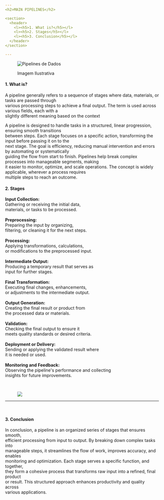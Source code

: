 ```yaml
---
<h2>MAIN PIPELINES</h2>

<section>
  <header>
    <l><h5>1. What is?</h5></l>
    <l><h5>2. Stages</h5></l>
    <l><h5>3. Conclusion</h5></l>
  </header>
</section>

---
```

<figure>
  <img src="https://t4.ftcdn.net/jpg/03/67/98/49/360_F_367984985_jPqUNWUEKUit5peM1wySwsnHbTpAC3vm.jpg" alt="Pipelines de Dados">
  <p><figcaption>Imagem Ilustrativa</figcaption></p>
</figure>

<section>
  <h4>1. What is?</h4>
  <p>A pipeline generally refers to a sequence of stages where data, materials, or tasks are passed through <br>
     various processing steps to achieve a final output. The term is used across various fields, each with a <br>
     slightly different meaning based on the context</p>

  <p>A pipeline is designed to handle tasks in a structured, linear progression, ensuring smooth transitions <br>
     between steps. Each stage focuses on a specific action, transforming the input before passing it on to the <br>
     next stage. The goal is efficiency, reducing manual intervention and errors by automating or systematically <br>
     guiding the flow from start to finish. Pipelines help break complex processes into manageable segments, making <br>
     it easier to monitor, optimize, and scale operations. The concept is widely applicable, wherever a process requires <br>
     multiple steps to reach an outcome.</p>
</section>

<section>
  <h4>2. Stages</h4>
  <p><strong>Input Collection:</strong>
     <br>Gathering or receiving the initial data, 
     <br>materials, or tasks to be processed.
    <br>
<br><strong>Preprocessing:</strong>
     <br>Preparing the input by organizing,
     <br>filtering, or cleaning it for the next steps.
    <br>
<br><strong>Processing:</strong> 
     <br>Applying transformations, calculations, 
     <br>or modifications to the preprocessed input.
    <br>
<br><strong>Intermediate Output:</strong>
     <br>Producing a temporary result that serves as
     <br>input for further stages.
    <br>
<br><strong>Final Transformation:</strong>
     <br>Executing final changes, enhancements,
     <br>or adjustments to the intermediate output.
    <br>
<br><strong>Output Generation:</strong>
     <br>Creating the final result or product from
     <br>the processed data or materials.
    <br>
<br><strong>Validation:</strong>
     <br>Checking the final output to ensure it
     <br>meets quality standards or desired criteria.
    <br>
<br><strong>Deployment or Delivery:</strong>
     <br>Sending or applying the validated result where
     <br>it is needed or used.
    <br>
<br><strong>Monitoring and Feedback:</strong>
     <br>Observing the pipeline's performance and collecting
     <br>insights for future improvements.</p>
</section>

<br>
<section>
  <figure>
    <img src="https://img.freepik.com/premium-photo/double-exposure-oil-pipeline-overlaid-with-digital-financial-data-investment-trends_41097-26133.jpg?size=626&ext=jpg">
  </figure>
</section>

---
<br>
<section>
  <h4>3. Conclusion</h4>
  <p>In conclusion, a pipeline is an organized series of stages that ensures smooth, <br>
     efficient processing from input to output. By breaking down complex tasks into <br>
     manageable steps, it streamlines the flow of work, improves accuracy, and enables <br>
     monitoring and optimization. Each stage serves a specific function, and together, <br>
     they form a cohesive process that transforms raw input into a refined, final product <br>
     or result. This structured approach enhances productivity and quality across <br>
     various applications.</p>
</section>

